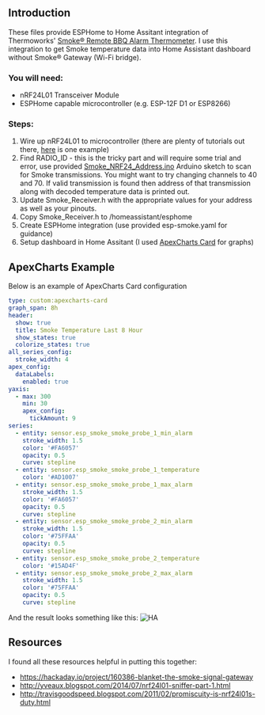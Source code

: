## Introduction

These files provide ESPHome to Home Assitant integration of Thermoworks' [Smoke® Remote BBQ Alarm Thermometer](https://www.thermoworks.com/smoke/). I use this integration to get Smoke temperature data into Home Assistant dashboard without Smoke® Gateway (Wi-Fi bridge).

### You will need:
- nRF24L01 Transceiver Module
- ESPHome capable microcontroller (e.g. ESP-12F D1 or ESP8266)

### Steps:
1. Wire up nRF24L01 to microcontroller (there are plenty of tutorials out there, [here](https://projecthub.arduino.cc/tmekinyan/how-to-use-the-nrf24l01-module-with-arduino-813957) is one example)
2. Find RADIO_ID - this is the tricky part and will require some trial and error, use provided [Smoke_NRF24_Address.ino](https://github.com/stefslon/esphome-thermoworks-smoke/blob/main/Smoke_NRF24_Address/Smoke_NRF24_Address.ino) Arduino sketch to scan for Smoke transmissions. You might want to try changing channels to 40 and 70. If valid transmission is found then address of that transmission along with decoded temperature data is printed out.
3. Update Smoke_Receiver.h with the appropriate values for your address as well as your pinouts.
4. Copy Smoke_Receiver.h to /homeassistant/esphome
5. Create ESPHome integration (use provided esp-smoke.yaml for guidance)
6. Setup dashboard in Home Assitant (I used [ApexCharts Card](https://github.com/RomRider/apexcharts-card) for graphs)

## ApexCharts Example
Below is an example of ApexCharts Card configuration

```yaml
type: custom:apexcharts-card
graph_span: 8h
header:
  show: true
  title: Smoke Temperature Last 8 Hour
  show_states: true
  colorize_states: true
all_series_config:
  stroke_width: 4
apex_config:
  dataLabels:
    enabled: true
yaxis:
  - max: 300
    min: 30
    apex_config:
      tickAmount: 9
series:
  - entity: sensor.esp_smoke_smoke_probe_1_min_alarm
    stroke_width: 1.5
    color: '#FA6057'
    opacity: 0.5
    curve: stepline
  - entity: sensor.esp_smoke_smoke_probe_1_temperature
    color: '#AD1007'
  - entity: sensor.esp_smoke_smoke_probe_1_max_alarm
    stroke_width: 1.5
    color: '#FA6057'
    opacity: 0.5
    curve: stepline
  - entity: sensor.esp_smoke_smoke_probe_2_min_alarm
    stroke_width: 1.5
    color: '#75FFAA'
    opacity: 0.5
    curve: stepline
  - entity: sensor.esp_smoke_smoke_probe_2_temperature
    color: '#15AD4F'
  - entity: sensor.esp_smoke_smoke_probe_2_max_alarm
    stroke_width: 1.5
    color: '#75FFAA'
    opacity: 0.5
    curve: stepline
```

And the result looks something like this:
![HA](https://github.com/stefslon/esphome-thermoworks-smoke/assets/2256156/e78d3913-6996-467f-bd00-7663fb4b56d3)



## Resources

I found all these resources helpful in putting this together:

- https://hackaday.io/project/160386-blanket-the-smoke-signal-gateway
- http://yveaux.blogspot.com/2014/07/nrf24l01-sniffer-part-1.html
- http://travisgoodspeed.blogspot.com/2011/02/promiscuity-is-nrf24l01s-duty.html

